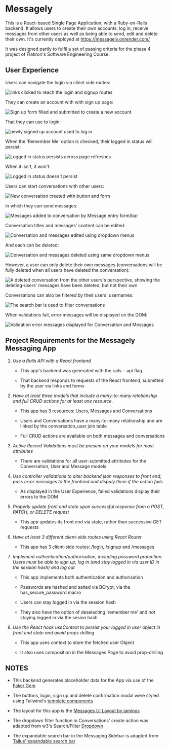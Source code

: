 <!-- @format -->

# Messagely

This is a React-based Single Page Application, with a Ruby-on-Rails backend. It allows users to create their own accounts, log in, receive messages from other users as well as being able to send, edit and delete their own. It's currently deployed at https://messagely.onrender.com/

It was designed partly to fulfil a set of passing criteria for the phase 4 project of Flatiron's Software Engineering Course.

## User Experience

Users can navigate the login via client side routes:

![links clicked to reach the login and signup routes](./gifs/client-side-routing.gif)

They can create an account with with sign up page:

![Sign up form filled and submitted to create a new account](./gifs/sign-up.gif)

That they can use to login:

![newly signed up account used to log in](./gifs/login.gif)

When the 'Remember Me' option is checked, their logged in status will persist:

![Logged in status persists across page refreshes](./gifs/remember-me-checked.gif)

When it isn't, it won't:

![Logged in status doesn't persist](./gifs/remember-me-unchecked.gif)

Users can start conversations with other users:

![New conversation created with button and form](./gifs/starting-a-new-conversations.gif)

In which they can send messages:

![Messages added to conversation by Message entry form/bar](./gifs/sending-messages.gif)

Conversation titles and messages' content can be edited:

![Conversation and messages edited using dropdown menus](./gifs/editing-conversations-and-messages.gif)

And each can be deleted:

![Conversation and messages deleted using same dropdown menus](./gifs/deleting-conversations-and-messages.gif)

However, a user can only delete their own messages (conversations will be fully deleted when all users have deleted the conversation):

![A deleted conversation from the other users's perspective, showing the deleting-users' messages have been deleted, but not their own](./gifs/showing-users-can-only-delete-their-own-messages.gif)

Conversations can also be filtered by their users' usernames:

![The search bar is used to filter conversations](./gifs/filter-conversations.gif)

When validations fail, error messages will be displayed on the DOM:

![Validation error messages displayed for Conversation and Messages](./gifs/displaying-errors-to-the-dom.gif)

## Project Requirements for the Messagely Messaging App

1. _Use a Rails API with a React frontend_

   - This app's backend was generated with the rails --api flag

   - That backend responds to requests of the React frontend, submitted by the user via links and forms

2. _Have at least three models that include a many-to-many relationship and full CRUD actions for at least one resource._

   - This app has 3 resources: Users, Messages and Conversations

   - Users and Conversations have a many-to-many relationship and are linked by the conversation_user join table

   - Full CRUD actions are available on both messages and conversations

3. _Active Record Validations must be present on your models for most attributes_

   - There are validations for all user-submitted attributes for the Conversation, User and Message models

4. _Use controller validations to alter backend json responses to front end; pass error messages to the frontend and dispaly them if the action fails_

   - As displayed in the User Experience, failed validations display their errors to the DOM

5. _Properly update front end state upon successful response from a POST, PATCH, or DELETE request_

   - This app updates its front end via state, rather than successive GET requests

6. _Have at least 3 different client-side routes using React Router_

   - This app has 3 client-side routes: /login, /signup and /messages

7. _Implement authentication/authorisation, including password protection. Users must be able to sign up, log in (and stay logged in via user ID in the session hash) and log out_

   - This app implements both authentication and authorisation

   - Passwords are hashed and salted via BCrypt, via the has_secure_password macro

   - Users can stay logged in via the session hash

   - They also have the option of deselecting 'remember me' and _not_ staying logged in via the sesion hash

8. _Use the React hook useContext to persist your logged in user object in front end state and avoid props drilling_

   - This app uses context to store the fetched user Object

   - It also uses composition in the Messages Page to avoid prop-drilling

## NOTES

- This backend generates placeholder data for the App via use of the [Faker Gem](https://github.com/faker-ruby/faker)

- The buttons, login, sign up and delete confirmation modal were styled using Tailwind's [template components](https://tailwindui.com/components)

- The layout for this app is the [Messages UI Layout by iaminos](https://tailwindcomponents.com/component/messages-ui-layout)

- The dropdown filter function in Conversations' create action was adapted from w3's Search/Filter [Dropdown](https://www.w3schools.com/howto/howto_js_filter_dropdown.asp)

- The expandable search bar in the Messaging Sidebar is adapted from [Tailus' expandable search bar](https://play.tailwindcss.com/sbm4jEWJoA)
